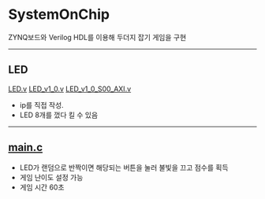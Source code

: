 # SystemOnChip

ZYNQ보드와 Verilog HDL를 이용해 두더지 잡기 게임을 구현

______

## LED
 [LED.v](LED.v)
 [LED_v1_0.v](LED_v1_0.v)
 [LED_v1_0_S00_AXI.v](LED_v1_0_S00_AXI.v)
 * ip를 직접 작성.
 * LED 8개를 껐다 킬 수 있음

______

## [main.c](main.c)
* LED가 랜덤으로 반짝이면 해당되는 버튼을 눌러 불빛을 끄고 점수를 획득
* 게임 난이도 설정 가능
* 게임 시간 60초
